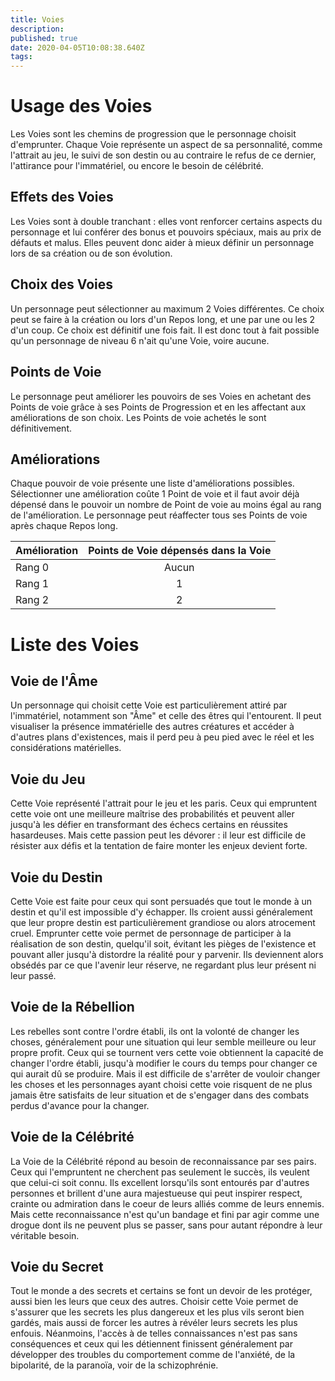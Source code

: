 ```yaml
---
title: Voies
description: 
published: true
date: 2020-04-05T10:08:38.640Z
tags: 
---
```


# Usage des Voies
Les Voies sont les chemins de progression que le personnage choisit d'emprunter. Chaque Voie représente un aspect de sa personnalité, comme l'attrait au jeu, le suivi de son destin ou au contraire le refus de ce dernier, l'attirance pour l'immatériel, ou encore le besoin de célébrité. 
## Effets des Voies
Les Voies sont à double tranchant : elles vont renforcer certains aspects du personnage et lui conférer des bonus et pouvoirs spéciaux, mais au prix de défauts et malus. Elles peuvent donc aider à mieux définir un personnage lors de sa création ou de son évolution.
## Choix des Voies
Un personnage peut sélectionner au maximum 2 Voies différentes. Ce choix peut se faire à la création ou lors d'un Repos long, et une par une ou les 2 d'un coup. Ce choix est définitif une fois fait. Il est donc tout à fait possible qu'un personnage de niveau 6 n'ait qu'une Voie, voire aucune.
## Points de Voie
Le personnage peut améliorer les pouvoirs de ses Voies en achetant des Points de voie grâce à ses Points de Progression et en les affectant aux améliorations de son choix. Les Points de voie achetés le sont définitivement.
## Améliorations
Chaque pouvoir de voie présente une liste d'améliorations possibles. Sélectionner une amélioration coûte 1 Point de voie et il faut avoir déjà dépensé dans le pouvoir un nombre de Point de voie au moins égal au rang de l'amélioration. Le personnage peut réaffecter tous ses Points de voie après chaque Repos long.

| Amélioration  | Points de Voie dépensés dans la Voie |
| ------------- |:-------------:  |
| Rang 0        | Aucun |
| Rang 1        | 1     |
| Rang 2        | 2     |

# Liste des Voies
## Voie de l'Âme
Un personnage qui choisit cette Voie est particulièrement attiré par l'immatériel, notamment son "Âme" et celle des êtres qui l'entourent. Il peut visualiser la présence immatérielle des autres créatures et accéder à d'autres plans d'existences, mais il perd peu à peu pied avec le réel et les considérations matérielles.
## Voie du Jeu
Cette Voie représenté l'attrait pour le jeu et les paris. Ceux qui empruntent cette voie ont une meilleure maîtrise des probabilités et peuvent aller jusqu'à les défier en transformant des échecs certains en réussites hasardeuses. Mais cette passion peut les dévorer : il leur est difficile de résister aux défis et la tentation de faire monter les enjeux devient forte. 
## Voie du Destin
Cette Voie est faite pour ceux qui sont persuadés que tout le monde à un destin et qu'il est impossible d'y échapper. Ils croient aussi généralement que leur propre destin est particulièrement grandiose ou alors atrocement cruel. Emprunter cette voie permet de personnage de participer à la réalisation de son destin, quelqu'il soit, évitant les pièges de l'existence et pouvant aller jusqu'à distordre la réalité pour y parvenir. Ils deviennent alors obsédés par ce que l'avenir leur réserve, ne regardant plus leur présent ni leur passé.
## Voie de la Rébellion
Les rebelles sont contre l'ordre établi, ils ont la volonté de changer les choses, généralement pour une situation qui leur semble meilleure ou leur propre profit. Ceux qui se tournent vers cette voie obtiennent la capacité de changer l'ordre établi, jusqu'à modifier le cours du temps pour changer ce qui aurait dû se produire. Mais il est difficile de s'arrêter de vouloir changer les choses et les personnages ayant choisi cette voie risquent de ne plus jamais être satisfaits de leur situation et de s'engager dans des combats perdus d'avance pour la changer.
## Voie de la Célébrité
La Voie de la Célébrité répond au besoin de reconnaissance par ses pairs. Ceux qui l'empruntent ne cherchent pas seulement le succès, ils veulent que celui-ci soit connu. Ils excellent lorsqu'ils sont entourés par d'autres personnes et brillent d'une aura majestueuse qui peut inspirer respect, crainte ou admiration dans le coeur de leurs alliés comme de leurs ennemis. Mais cette reconnaissance n'est qu'un bandage et fini par agir comme une drogue dont ils ne peuvent plus se passer, sans pour autant répondre à leur véritable besoin.
## Voie du Secret
Tout le monde a des secrets et certains se font un devoir de les protéger, aussi bien les leurs que ceux des autres. Choisir cette Voie permet de s'assurer que les secrets les plus dangereux et les plus vils seront bien gardés, mais aussi de forcer les autres à révéler leurs secrets les plus enfouis. Néanmoins, l'accès à de telles connaissances n'est pas sans conséquences et ceux qui les détiennent finissent généralement par développer des troubles du comportement comme de l'anxiété, de la bipolarité, de la paranoïa, voir de la schizophrénie.




